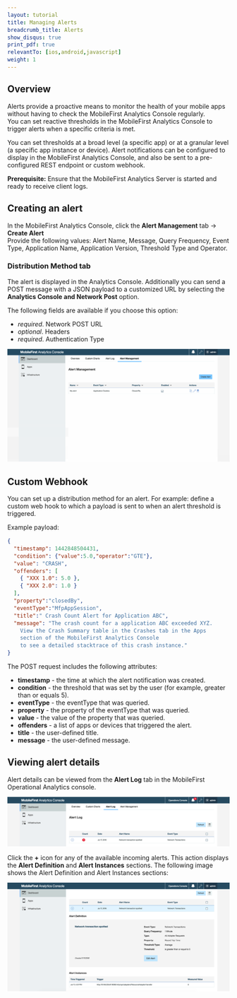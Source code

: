 ```yaml
---
layout: tutorial
title: Managing Alerts
breadcrumb_title: Alerts
show_disqus: true
print_pdf: true
relevantTo: [ios,android,javascript]
weight: 1
---
```

## Overview
Alerts provide a proactive means to monitor the health of your mobile apps without having to check the MobileFirst Analytics Console regularly.  
You can set reactive thresholds in the MobileFirst Analytics Console to trigger alerts when a specific criteria is met. 

You can set thresholds at a broad level (a specific app) or at a granular level (a specific app instance or device). Alert notifications can be configured to display in the MobileFirst Analytics Console, and also be sent to a pre-configured REST endpoint or custom webhook.

**Prerequisite:** Ensure that the MobileFirst Analytics Server is started and ready to receive client logs.

## Creating an alert
In the MobileFirst Analytics Console, click the **Alert Management** tab → **Create Alert**  
Provide the following values: Alert Name, Message, Query Frequency, Event Type, Application Name, Application Version, Threshold Type and Operator.

### Distribution Method tab
The alert is displayed in the Analytics Console.
Additionally you can send a POST message with a JSON payload to a customized URL by selecting the **Analytics Console and Network Post** option. 

The following fields are available if you choose this option:

* *required*. Network POST URL
* *optional*. Headers
* *required*. Authentication Type


<img class="gifplayer" alt="Creating an alert" src="creating-an-alert.png"/>

## Custom Webhook
You can set up a distribution method for an alert. For example: define a custom web hook to which a payload is sent to when an alert threshold is triggered.

Example payload:

```json
{
  "timestamp": 1442848504431,
  "condition": {"value":5.0,"operator":"GTE"},
  "value": "CRASH",
  "offenders": [
    { "XXX 1.0": 5.0 },
    { "XXX 2.0": 1.0 }
  ],
  "property":"closedBy",
  "eventType":"MfpAppSession",
  "title":" Crash Count Alert for Application ABC",
  "message": "The crash count for a application ABC exceeded XYZ.
    View the Crash Summary table in the Crashes tab in the Apps 
    section of the MobileFirst Analytics Console 
    to see a detailed stacktrace of this crash instance."
}
```

The POST request includes the following attributes:

* **timestamp** - the time at which the alert notification was created.
* **condition** - the threshold that was set by the user (for example, greater than or equals 5).
* **eventType** - the eventType that was queried.
* **property** - the property of the eventType that was queried.
* **value** - the value of the property that was queried.
* **offenders** - a list of apps or devices that triggered the alert.
* **title** - the user-defined title.
* **message** - the user-defined message.

## Viewing alert details
Alert details can be viewed from the **Alert Log** tab in the MobileFirst Operational Analytics console.

![A new alert log](alert-log.png)

Click the **+** icon for any of the available incoming alerts. This action displays the **Alert Definition** and **Alert Instances** sections. The following image shows the Alert Definition and Alert Instances sections:

![Alert definitiosns and instances](alert-definitions-and-instances.png)
